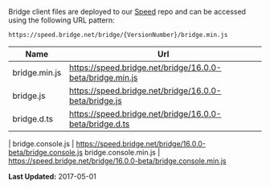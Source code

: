 Bridge client files are deployed to our [Speed](https://github.com/bridgedotnet/Speed/tree/master/bridge) repo and can be accessed using the following URL pattern:

```
https://speed.bridge.net/bridge/{VersionNumber}/bridge.min.js
```

Name | Url
---- | ----
bridge.min.js | https://speed.bridge.net/bridge/16.0.0-beta/bridge.min.js
bridge.js | https://speed.bridge.net/bridge/16.0.0-beta/bridge.js
bridge.d.ts | https://speed.bridge.net/bridge/16.0.0-beta/bridge.d.ts
 | 
bridge.console.js | https://speed.bridge.net/bridge/16.0.0-beta/bridge.console.js
bridge.console.min.js | https://speed.bridge.net/bridge/16.0.0-beta/bridge.console.min.js

**Last Updated:** 2017-05-01

